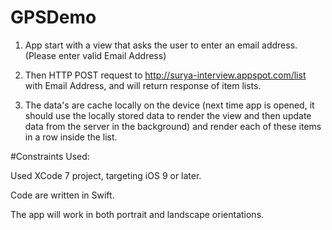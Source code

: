 # GPSDemo

1) App start with a view that asks the user to enter an email address.(Please enter valid Email Address) 

2) Then HTTP POST request to http://surya-interview.appspot.com/list with Email Address, and will return response of item lists.

3) The data's are cache locally on the device (next time app is opened, it should use the locally stored data to render the view and then update data from the server in the background) and render each of these items in a row inside the list. 


#Constraints Used:

Used XCode 7 project, targeting iOS 9 or later.

Code are written in Swift.

The app will work in both portrait and landscape orientations.
